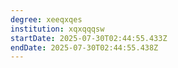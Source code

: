 ```yaml
---
degree: xeeqxqes
institution: xqxqqqsw
startDate: 2025-07-30T02:44:55.433Z
endDate: 2025-07-30T02:44:55.438Z
---
```

